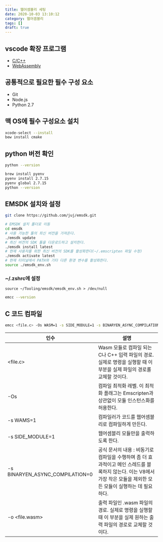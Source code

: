 ```yaml
---
title: 웹어셈블리 세팅
date: 2020-10-03 13:10:12
category: 웹어셈블리
tags: []
draft: true
---
```


## vscode 확장 프로그램

- [C/C++](https://marketplace.visualstudio.com/items?itemName=ms-vscode.cpptools)
- [WebAssembly](https://marketplace.visualstudio.com/items?itemName=dtsvet.vscode-wasm)

## 공통적으로 필요한 필수 구성 요소

- Git
- Node.js
- Python 2.7

## 맥 OS에 필수 구성요소 설치

```zsh
xcode-select --install
bew install cmake
```

## python 버전 확인

```zsh
python --version

brew install pyenv
pyenv install 2.7.15
pyenv global 2.7.15
python --version
```

## EMSDK 설치와 설정

```zsh
git clone https://github.com/juj/emsdk.git

# EMSDK 설치 폴더로 이동
cd emsdk
# 사용 가능한 툴의 최신 버전을 가져온다.
./emsdk update
# 최신 버전의 SDK 툴을 다운로드하고 설치한다.
./emsdk install latest
# 현재 사용자를 위한 최신 버전의 SDK를 활성화한다(~/.emscripten 파일 수정)
./emsdk activate latest
# 현재 터미널에서 PATH와 기타 다른 환경 변수를 활성화한다.
source ./emsdk_env.sh
```

### ~/.zshrc에 설정

```vim
source ~/Tooling/emsdk/emsdk_env.sh > /dev/null
```

```zsh
emcc --version
```

## C 코드 컴파일

```zsh
emcc <file.c> -Os WASM=1 -s SIDE_MODULE=1 -s BINARYEN_ASYNC_COMPILATION=0 -o <file.wasm>
```

| 인수                            | 설명                                                                                                                                                                |
| ------------------------------- | ------------------------------------------------------------------------------------------------------------------------------------------------------------------- |
| \<file.c>                       | Wasm 모듈로 컴파일 되는 C나 C++ 입력 파일의 경로. 실제로 명령을 실행할 때 이 부분을 실제 파일의 경로롤 교체할 것이다.                                               |
| -Os                             | 컴파일 최적화 레벨. 이 최적화 플래그는 Emscripten과 상관없이 모듈 인스턴스화를 허용한다.                                                                            |
| -s WAMS=1                       | 컴파일러가 코드를 웹어셈블리로 컴파일하게 만든다.                                                                                                                   |
| -s SIDE_MODULE=1                | 웹어셈블리 모듈만을 출력하도록 한다.                                                                                                                                |
| -s BINARYEN_ASYNC_COMPILATION=0 | 공식 문서의 내용 : 비동기로 컴파일을 수행하며 좀 더 효과적이고 메인 스레드를 블록하지 않는다. 이는 V8에서 가장 작은 모듈을 제외한 모든 모듈이 실행하는 데 필요하다. |
| -o \<file.wasm>                 | 출력 파일인 .wasm 파일의 경로. 실제로 명령을 실행할 때 이 부분을 실제 원하는 출력 파일의 경로로 교체할 것이다.                                                      |

